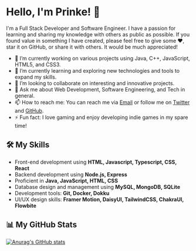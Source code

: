 # Hello, I'm Prinke! 👋

I'm a Full Stack Developer and Software Engineer. I have a passion for learning and sharing my knowledge with others as public as possible. If you found value in something I have created, please feel free to give some ♥️, star it on GitHub, or share it with others. It would be much appreciated! 

- 🔭 I’m currently working on various projects using Java, C++, JavaScript, HTML5, and CSS3.
- 🌱 I’m currently learning and exploring new technologies and tools to expand my skills.
- 👯 I’m looking to collaborate on interesting and innovative projects.
- 💬 Ask me about Web Development, Software Engineering, and Tech in general.
- 📫 How to reach me: You can reach me via [Email](mailto:prince@crownedinteractive.com) or follow me on [Twitter](https://twitter.com/prinkeo) and [GitHub](https://github.com/prinkee).
- ⚡ Fun fact: I love gaming and enjoy developing indie games in my spare time!

## 🛠️ My Skills
- Front-end development using **HTML, Javascript, Typescript, CSS, React**
- Backend development using **Node.js, Express**
- Proficient in **Java, JavaScript, HTML, CSS**
- Database design and management using **MySQL, MongoDB, SQLite**
- Development tools: **Git, Docker, Dokku**
- UI/UX design skills: **Framer Motion, DaisyUI, TailwindCSS, ChakraUI, Flowbite**

## 📊 My GitHub Stats
[![Anurag's GitHub stats](https://github-readme-stats.vercel.app/api?username=prinketaru)](https://github.com/anuraghazra/github-readme-stats)
